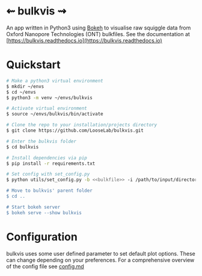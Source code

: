 ⇜ bulkvis ⇝
============

An app written in Python3 using [Bokeh](https://github.com/bokeh/bokeh/) to visualise raw squiggle data from Oxford Nanopore Technologies (ONT) bulkfiles. 
See the documentation at [https://bulkvis.readthedocs.io](https://bulkvis.readthedocs.io)

Quickstart
==========
```bash
# Make a python3 virtual environment
$ mkdir ~/envs
$ cd ~/envs
$ python3 -m venv ~/envs/bulkvis

# Activate virtual environment
$ source ~/envs/bulkvis/bin/activate

# Clone the repo to your installation/projects directory
$ git clone https://github.com/LooseLab/bulkvis.git

# Enter the bulkvis folder
$ cd bulkvis

# Install dependencies via pip
$ pip install -r requirements.txt

# Set config with set_config.py
$ python utils/set_config.py -b <<bulkfile>> -i /path/to/input/directory -e /path/to/export/directory

# Move to bulkvis' parent folder
$ cd ..

# Start bokeh server
$ bokeh serve --show bulkvis
```

Configuration
=============
bulkvis uses some user defined parameter to set default plot options. 
These can change depending on your preferences. For a comprehensive overview
of the config file see [config.md](config.md)
